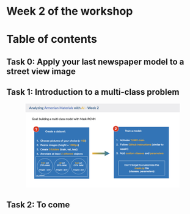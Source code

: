 # Week 2 of the workshop

# Table of contents

## Task 0: Apply your last newspaper model to a street view image




## Task 1: Introduction to a multi-class problem

<p align="center">
<img src="assets/lesson-general-support-week2.jpeg" width="80%"/>
</p>



## Task 2: To come